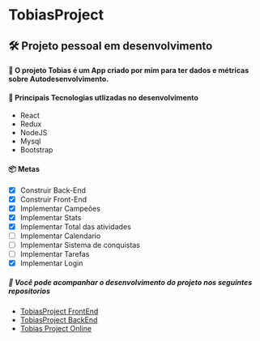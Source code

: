 # TobiasProject
## 🛠️ Projeto pessoal em desenvolvimento

#### 🖖 O projeto Tobias é um App criado por mim para ter dados e métricas sobre Autodesenvolvimento.

#### 🚧  Principais Tecnologias utlizadas no desenvolvimento
- React
- Redux
- NodeJS
- Mysql
- Bootstrap




#### 📦  Metas
- [x] Construir Back-End
- [x] Construir Front-End
- [x] Implementar Campeões
- [x] Implementar Stats
- [x] Implementar Total das atividades
- [ ] Implementar Calendario
- [ ] Implementar Sistema de conquistas
- [ ] Implementar Tarefas
- [x] Implementar Login

##### 📑 Você pode acompanhar o desenvolvimento do projeto nos seguintes repositorios
- <a href="https://github.com/IsaacMagno/tobias_project_frontend">TobiasProject FrontEnd</a>
- <a href="https://github.com/IsaacMagno/tobias_project_backend">TobiasProject BackEnd</a>
- <a href="https://tobiasproject.herokuapp.com/">Tobias Project Online</a>
